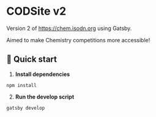 # CODSite v2

Version 2 of https://chem.isodn.org using Gatsby.

Aimed to make Chemistry competitions more accessible!

## 🚀 Quick start

1. **Install dependencies**

```shell
npm install
```

2. **Run the develop script**

```shell
gatsby develop
```
